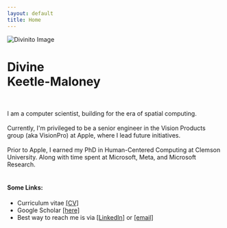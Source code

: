 ```yaml
---
layout: default
title: Home
---
```


<div class="content">
    <div class="intro">
        <div class="image-and-text">
            <div class="image">
                <img src="{{ '/assets/images/Divinito.png' | relative_url }}" alt="Divinito Image">
            </div>
            <div class="text">
                <h1>Divine <br> Keetle-Maloney</h1>
                <br>
                <p>
                    I am a computer scientist, building for the era of spatial computing.<br><br>
                    Currently, I'm privileged to be a senior engineer in the Vision Products group (aka VisionPro) at Apple, where I lead future initiatives.<br><br>
                    Prior to Apple, I earned my PhD in Human-Centered Computing at Clemson University. Along with time spent at Microsoft, Meta, and Microsoft Research.<br><br>
                    <h4>Some Links:</h4>
                        <ul>
                            <li>Curriculum vitae <a href="/cv">[CV]</a></li>
                            <li>Google Scholar <a href="https://scholar.google.com/citations?user=JnR2AhoAAAAJ&hl=en&oi=ao">[here]</a></li>
                            <li>Best way to reach me is via <a href="https://www.linkedin.com/in/divine-maloney/">[LinkedIn]</a> or <a href="mailto:divinekmaloney@gmail.com">[email]</a></li>
                        </ul>
                </p>
            </div>
        </div>
    </div>
</div>

